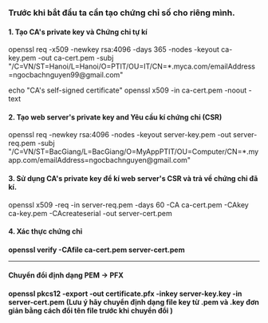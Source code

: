 
<h3> Trước khi bắt đầu ta cần tạo chứng chỉ số cho riêng mình. </h3>

<h4> 1. Tạo CA's private key và Chứng chỉ tự kí </h4>
      openssl req -x509 -newkey rsa:4096 -days 365 -nodes -keyout ca-key.pem -out ca-cert.pem -subj         "/C=VN/ST=Hanoi/L=Hanoi/O=PTIT/OU=IT/CN=*.myca.com/emailAddress=ngocbachnguyen99@gmail.com"

echo "CA's self-signed certificate"
openssl x509 -in ca-cert.pem -noout -text

<h4> 2. Tạo web server's private key and Yêu cầu kí chứng chỉ (CSR) </h4>
      openssl req -newkey rsa:4096 -nodes -keyout server-key.pem -out server-req.pem -subj "/C=VN/ST=BacGiang/L=BacGiang/O=MyAppPTIT/OU=Computer/CN=*.myapp.com/emailAddress=ngocbachnguyen@gmail.com"

<h4> 3. Sử dụng CA's private key để kí web server's CSR và trả về chứng chỉ đã kí. </h4>
openssl x509 -req -in server-req.pem -days 60 -CA ca-cert.pem -CAkey ca-key.pem -CAcreateserial -out server-cert.pem

<h4> 4. Xác thực chứng chỉ <h4>
      openssl verify -CAfile ca-cert.pem server-cert.pem

-------------------------------------------------------------------------------------------------------------------

<h4>Chuyển đổi định dạng PEM -> PFX <h4>
      openssl pkcs12 -export -out certificate.pfx -inkey server-key.key -in server-cert.pem
(Lưu ý hãy chuyển định dạng file key từ .pem và .key đơn giản bằng cách đổi tên file trước khi chuyển đổi )
